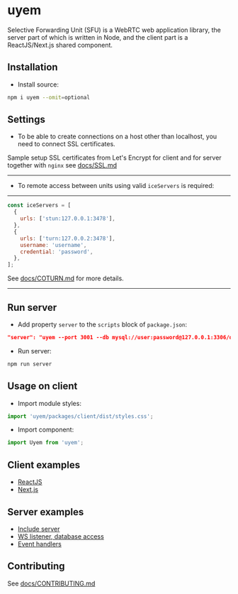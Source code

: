 # uyem

Selective Forwarding Unit (SFU) is a WebRTC web application library, the server part of which is written in Node, and the client part is a ReactJS/Next.js shared component.

## Installation

- Install source:

```sh
npm i uyem --omit=optional
```

## Settings

- To be able to create connections on a host other than localhost, you need to connect SSL certificates.

Sample setup SSL certificates from Let's Encrypt for client and for server together with `nginx` see [docs/SSL.md](./docs.SSL.md)

---

- To remote access between units using valid `iceServers` is required:

---

```javascript
const iceServers = [
  {
    urls: ['stun:127.0.0.1:3478'],
  },
  {
    urls: ['turn:127.0.0.2:3478'],
    username: 'username',
    credential: 'password',
  },
];
```

See [docs/COTURN.md](docs/COTURN.md) for more details.

---

## Run server

- Add property `server` to the `scripts` block of `package.json`:

```json
"server": "uyem --port 3001 --db mysql://user:password@127.0.0.1:3306/db_name",
```

- Run server:

```sh
npm run server
```

## Usage on client

- Import module styles:

```javascript
import 'uyem/packages/client/dist/styles.css';
```

- Import component:

```javascript
import Uyem from 'uyem';
```

## Client examples

- [ReactJS](examples/hello-world/src)
- [Next.js](examples/ssr-client/pages)

## Server examples

- [Include server](examples/server)
- [WS listener, database access](examples/server-ws)
- [Event handlers](examples/server-handlers)

## Contributing

See [docs/CONTRIBUTING.md](./docs/CONTRIBUTING.md)
